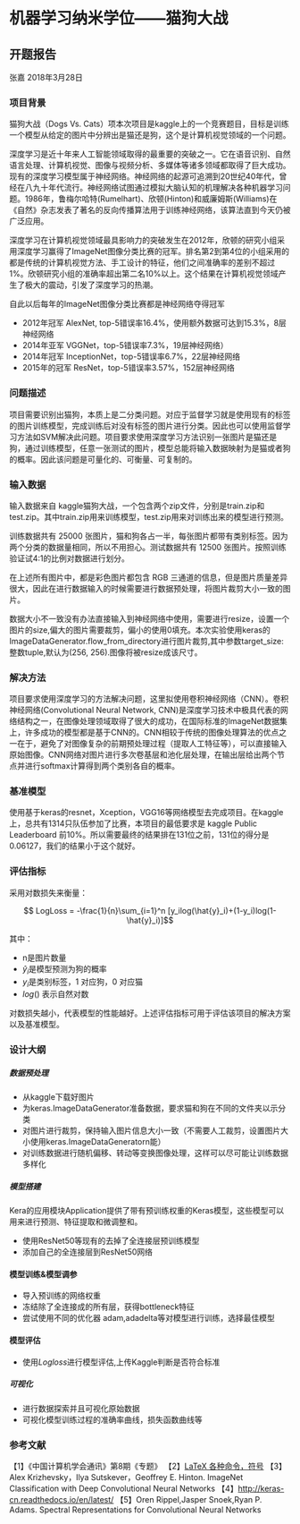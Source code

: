 # 机器学习纳米学位——猫狗大战
## 开题报告
张嘉
2018年3月28日


### 项目背景

猫狗大战（Dogs Vs. Cats）项本次项目是kaggle上的一个竞赛题目，目标是训练一个模型从给定的图片中分辨出是猫还是狗，这个是计算机视觉领域的一个问题。

深度学习是近十年来人工智能领域取得的最重要的突破之一。它在语音识别、自然语言处理、计算机视觉、图像与视频分析、多媒体等诸多领域都取得了巨大成功。现有的深度学习模型属于神经网络。神经网络的起源可追溯到20世纪40年代，曾经在八九十年代流行。神经网络试图通过模拟大脑认知的机理解决各种机器学习问题。1986年，鲁梅尔哈特(Rumelhart)、欣顿(Hinton)和威廉姆斯(Williams)在《自然》杂志发表了著名的反向传播算法用于训练神经网络，该算法直到今天仍被广泛应用。

深度学习在计算机视觉领域最具影响力的突破发生在2012年，欣顿的研究小组采用深度学习赢得了ImageNet图像分类比赛的冠军。排名第2到第4位的小组采用的都是传统的计算机视觉方法、手工设计的特征，他们之间准确率的差别不超过1%。欣顿研究小组的准确率超出第二名10%以上。这个结果在计算机视觉领域产生了极大的震动，引发了深度学习的热潮。

自此以后每年的ImageNet图像分类比赛都是神经网络夺得冠军

* 2012年冠军 AlexNet, top-5错误率16.4%，使用额外数据可达到15.3%，8层神经网络 
* 2014年亚军 VGGNet，top-5错误率7.3%，19层神经网络）
* 2014年冠军 InceptionNet，top-5错误率6.7%，22层神经网络
* 2015年的冠军 ResNet，top-5错误率3.57%，152层神经网络

### 问题描述
项目需要识别出猫狗，本质上是二分类问题。对应于监督学习就是使用现有的标签的图片训练模型，完成训练后对没有标签的图片进行分类。因此也可以使用监督学习方法如SVM解决此问题。项目要求使用深度学习方法识别一张图片是猫还是狗，通过训练模型，任意一张测试的图片，模型总能将输入数据映射为是猫或者狗的概率。因此该问题是可量化的、可衡量、可复制的。

### 输入数据
输入数据来自 kaggle猫狗大战，一个包含两个zip文件，分别是train.zip和test.zip。其中train.zip用来训练模型，test.zip用来对训练出来的模型进行预测。

训练数据共有 25000 张图片，猫和狗各占一半，每张图片都带有类别标签。因为两个分类的数据量相同，所以不用担心。测试数据共有 12500 张图片。按照训练验证试4:1的比例对数据进行划分。

在上述所有图片中，都是彩色图片都包含 RGB 三通道的信息，但是图片质量差异很大，因此在进行数据输入的时候需要进行数据预处理，将图片裁剪大小一致的图片。

数据大小不一致没有办法直接输入到神经网络中使用，需要进行resize，设置一个图片的size,偏大的图片需要裁剪，偏小的使用0填充。本次实验使用keras的ImageDataGenerator.flow_from_directory进行图片裁剪,其中参数target_size: 整数tuple,默认为(256, 256).图像将被resize成该尺寸。


### 解决方法
项目要求使用深度学习的方法解决问题，这里拟使用卷积神经网络（CNN）。卷积神经网络(Convolutional Neural Network, CNN)是深度学习技术中极具代表的网络结构之一，在图像处理领域取得了很大的成功，在国际标准的ImageNet数据集上，许多成功的模型都是基于CNN的。CNN相较于传统的图像处理算法的优点之一在于，避免了对图像复杂的前期预处理过程（提取人工特征等），可以直接输入原始图像。CNN网络对图片进行多次卷基层和池化层处理，在输出层给出两个节点并进行softmax计算得到两个类别各自的概率。

### 基准模型

使用基于keras的resnet，Xception，VGG16等网络模型去完成项目。在kaggle上，总共有1314只队伍参加了比赛，本项目的最低要求是 kaggle Public Leaderboard 前10%。所以需要最终的结果排在131位之前，131位的得分是0.06127，我们的结果小于这个就好。

### 评估指标
采用对数损失来衡量：

$$ LogLoss = -\frac{1}{n}\sum_{i=1}^n [y_ilog(\hat{y}_i)+(1-y_i)log(1- \hat{y}_i)]$$


其中：

* n是图片数量
* $\hat{y}_i$是模型预测为狗的概率
* $y_i$是类别标签，1 对应狗，0 对应猫
* $log()$ 表示自然对数

对数损失越小，代表模型的性能越好。上述评估指标可用于评估该项目的解决方案以及基准模型。

### 设计大纲

##### 数据预处理
* 从kaggle下载好图片
* 为keras.ImageDataGenerator准备数据，要求猫和狗在不同的文件夹以示分类
* 对图片进行裁剪，保持输入图片信息大小一致（不需要人工裁剪，设置图片大小使用keras.ImageDataGeneratorn能）
* 对训练数据进行随机偏移、转动等变换图像处理，这样可以尽可能让训练数据多样化

##### 模型搭建
Kera的应用模块Application提供了带有预训练权重的Keras模型，这些模型可以用来进行预测、特征提取和微调整和。

* 使用ResNet50等现有的去掉了全连接层预训练模型
* 添加自己的全连接层到ResNet50网络

#### 模型训练&模型调参

* 导入预训练的网络权重
* 冻结除了全连接成的所有层，获得bottleneck特征 
* 尝试使用不同的优化器 adam,adadelta等对模型进行训练，选择最佳模型

#### 模型评估
* 使用$Logloss$进行模型评估,上传Kaggle判断是否符合标准

##### 可视化
* 进行数据探索并且可视化原始数据
* 可视化模型训练过程的准确率曲线，损失函数曲线等


### 参考文献

【1】《中国计算机学会通讯》第8期《专题》
【2】[LaTeX 各种命令，符号](https://blog.csdn.net/garfielder007/article/details/51646604)
【3】Alex Krizhevsky，Ilya Sutskever，Geoffrey E. Hinton. ImageNet Classification with Deep Convolutional Neural Networks
【4】http://keras-cn.readthedocs.io/en/latest/
【5】Oren Rippel,Jasper Snoek,Ryan P. Adams. Spectral Representations for Convolutional Neural Networks

